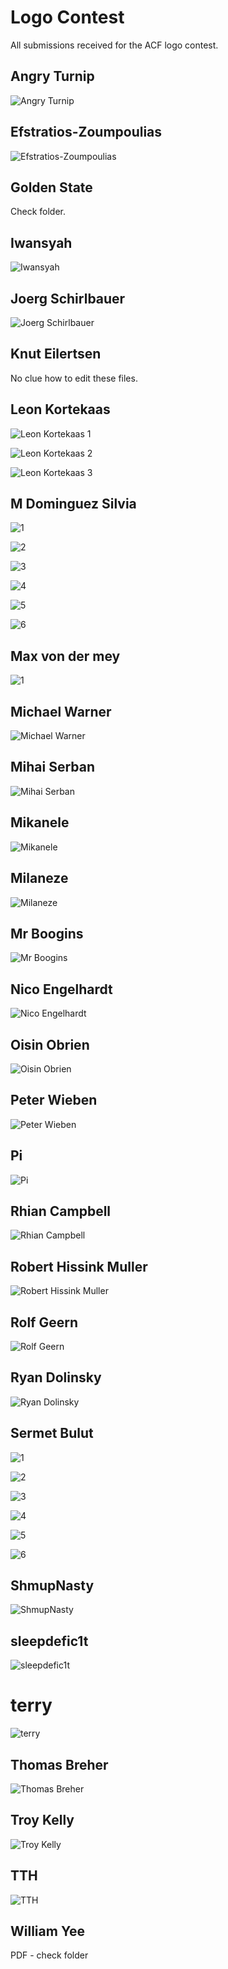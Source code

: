 # Logo Contest

All submissions received for the ACF logo contest.

## Angry Turnip

![Angry Turnip](https://github.com/arkcommunityfund/logo_contest/blob/master/Angry-Turnip/acflogoentry.png)

## Efstratios-Zoumpoulias

![Efstratios-Zoumpoulias](https://github.com/arkcommunityfund/logo_contest/blob/master/Efstratios-Zoumpoulias/1.png)

## Golden State

Check folder.

## Iwansyah

![Iwansyah](https://github.com/arkcommunityfund/logo_contest/blob/master/Iwansyah-Multimedia/preview.png)

## Joerg Schirlbauer

![Joerg Schirlbauer](https://github.com/arkcommunityfund/logo_contest/blob/master/Joerg-Schirlbauer/preview.png)

## Knut Eilertsen

No clue how to edit these files.

## Leon Kortekaas

![Leon Kortekaas 1](https://github.com/arkcommunityfund/logo_contest/blob/master/Leon-Kortekaas/ARKCOIN-LOGO-preview.png)

![Leon Kortekaas 2](https://github.com/arkcommunityfund/logo_contest/blob/master/Leon-Kortekaas/preview2.png)

![Leon Kortekaas 3](https://github.com/arkcommunityfund/logo_contest/blob/master/Leon-Kortekaas/preview3.png)

## M Dominguez Silvia

![1](https://github.com/arkcommunityfund/logo_contest/blob/master/M-Dominguez-Silva/acf-1-preview.png)

![2](https://github.com/arkcommunityfund/logo_contest/blob/master/M-Dominguez-Silva/acf-2-preview.png)

![3](https://github.com/arkcommunityfund/logo_contest/blob/master/M-Dominguez-Silva/acf-3-preview.png)

![4](https://github.com/arkcommunityfund/logo_contest/blob/master/M-Dominguez-Silva/acf-4-preview.png)

![5](https://github.com/arkcommunityfund/logo_contest/blob/master/M-Dominguez-Silva/acf-5-preview.png)

![6](https://github.com/arkcommunityfund/logo_contest/blob/master/M-Dominguez-Silva/acf-6-preview.png)

## Max von der mey

![1](https://github.com/arkcommunityfund/logo_contest/blob/master/max-von-der-mey/ACF.png)

## Michael Warner

![Michael Warner](https://github.com/arkcommunityfund/logo_contest/blob/master/Michael-Warner/acf-logo_Idea%203.1-preview.png)

## Mihai Serban

![Mihai Serban](https://github.com/arkcommunityfund/logo_contest/blob/master/Mihai-Serban/preview.png)

## Mikanele

![Mikanele](https://github.com/arkcommunityfund/logo_contest/blob/master/Mikanele/acf-mikanele-preview.png)

## Milaneze

![Milaneze](https://github.com/arkcommunityfund/logo_contest/blob/master/Milaneze/preview.png)

## Mr Boogins

![Mr Boogins](https://github.com/arkcommunityfund/logo_contest/blob/master/Mr-Boogins/Acf-preview.png)

## Nico Engelhardt

![Nico Engelhardt](https://github.com/arkcommunityfund/logo_contest/blob/master/Nico-Engelhardt/acf.png)

## Oisin Obrien

![Oisin Obrien](https://github.com/arkcommunityfund/logo_contest/blob/master/oisin-obrien/preview-svg.png)

## Peter Wieben

![Peter Wieben](https://github.com/arkcommunityfund/logo_contest/blob/master/peter-wieben/ACF-public-sample.png)

## Pi

![Pi](https://github.com/arkcommunityfund/logo_contest/blob/master/Pi/ACF_1_black.png)

## Rhian Campbell

![Rhian Campbell](https://github.com/arkcommunityfund/logo_contest/blob/master/Rhian-Campbell/preview.png)

## Robert Hissink Muller

![Robert Hissink Muller](https://github.com/arkcommunityfund/logo_contest/blob/master/robert-hissink-muller/Logoacf.png)

## Rolf Geern

![Rolf Geern](https://github.com/arkcommunityfund/logo_contest/blob/master/Rolf-Geern/preview.png)

## Ryan Dolinsky

![Ryan Dolinsky](https://github.com/arkcommunityfund/logo_contest/blob/master/Ryan-Dolinsky/ACF.png)

## Sermet Bulut

![1](https://github.com/arkcommunityfund/logo_contest/blob/master/Sermet-Bulut/ark-acf1-preview.png)

![2](https://github.com/arkcommunityfund/logo_contest/blob/master/Sermet-Bulut/ark-acf2-preview.png)

![3](https://github.com/arkcommunityfund/logo_contest/blob/master/Sermet-Bulut/ark-acf3-preview.png)

![4](https://github.com/arkcommunityfund/logo_contest/blob/master/Sermet-Bulut/ark-acf4-preview.png)

![5](https://github.com/arkcommunityfund/logo_contest/blob/master/Sermet-Bulut/ark-acf5-preview.png)

![6](https://github.com/arkcommunityfund/logo_contest/blob/master/Sermet-Bulut/ark-acf6-preview.png)

## ShmupNasty

![ShmupNasty](https://github.com/arkcommunityfund/logo_contest/blob/master/ShmupNasty/ACFstampversionspreview.png)

## sleepdefic1t

![sleepdefic1t](https://github.com/arkcommunityfund/logo_contest/blob/master/sleepdefic1t/ACF-Logo-sleepdefic1t-preview.png)

# terry

![terry](https://github.com/arkcommunityfund/logo_contest/blob/master/terry/ACF_9.png)

## Thomas Breher

![Thomas Breher](https://github.com/arkcommunityfund/logo_contest/blob/master/Thomas-Breher/preview.png)

## Troy Kelly

![Troy Kelly](https://github.com/arkcommunityfund/logo_contest/blob/master/Troy-Kelly/ACF-Full-Color-preview.png)

## TTH

![TTH](https://github.com/arkcommunityfund/logo_contest/blob/master/TTH/AcfLogotthrhmral-preview.png)

## William Yee

PDF - check folder
